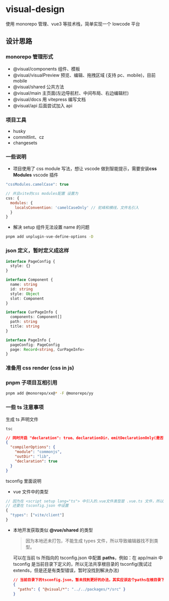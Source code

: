 # visual-design

使用 monorepo 管理、vue3 等技术栈，简单实现一个 lowcode 平台

## 设计思路

### monorepo 管理形式

- @visual/components 组件、模板
- @visual/visualPreview 预览、编辑、拖拽区域 (支持 pc、mobile)，目前 mobile
- @visual/shared 公共方法
- @visual/main 主页面(左边导航栏、中间布局、右边编辑栏)
- @visual/docs 用 vitepress 编写文档
- @visual/api 后面尝试加入 api

### 项目工具

- husky
- commitlint、cz
- changesets

### 一些说明

- 项目使用了 css module 写法，想让 vscode 做到智能提示，需要安装**css Modules** vscode 插件

```javascript
"cssModules.camelCase": true

// 并且vite的css modules配置 设置为
css: {
  modules: {
    localsConvention: 'camelCaseOnly' // 驼峰和横线，文件名引入
  }
}
```

- 解决 setup 组件无法设置 name 的问题

```bash
pnpm add unplugin-vue-define-options -D
```

### json 定义，暂时定义成这样

```typescript
interface PageConfig {
  style: {}
}

interface Component {
  name: string
  id: string
  style: Object
  slot: Component
}

interface CurPageInfo {
  components: Component[]
  path: string
  title: string
}

interface PageInfo {
  pageConfig: PageConfig
  page: Record<string, CurPageInfo>
}
```

### 准备用 css render (css in js)

### pnpm 子项目互相引用

```bash
pnpm add @monorepo/xx@* -F @monorepo/yy
```

### 一些 ts 注意事项

生成 ts 声明文件

```bash
tsc
```

```json
// 同时开启 "declaration": true、declarationDir、emitDeclarationOnly(是否只生产.d.ts)
{
  "compilerOptions": {
    "module": "commonjs",
    "outDir": "lib",
    "declaration": true
  }
}
```

tsconfig 里面说明

- vue 文件中的类型

```javascript
// 因为在 <script setup lang="ts"> 中引入的.vue文件类型是 .vue.ts 文件，所以如果只在 tsconfig.json中 include是不行的
// 还要在 tsconfig.json 中设置
{
  "types": ["vite/client"]
}
```

- 本地开发获取类似 **@vue/shared** 的类型

  > 因为本地还未打包，不能生成 types 文件，所以导致编辑器找不到类型。

  可以在当前 ts 所指向的 tsconfig.json 中配置 **paths**，例如：在 app/main 中 tsconfig 是当前目录下定义的，所以无法共享根目录的 tsconfig(我试过 extends，但是还是有类型错误，暂时没找到解决办法)

  ```json
  // 当前目录下的tsconfig.json，暂未找到更好的办法，其实应该这个paths在根目录下定义的
  {
    "paths": { "@visual/*": "../../packages/*/src" }
  }
  ```
